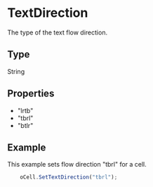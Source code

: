 # TextDirection

The type of the text flow direction.

## Type

String

## Properties

- "lrtb" 
- "tbrl" 
- "btlr"

## Example

This example sets flow direction "tbrl" for a cell.

```javascript
	oCell.SetTextDirection("tbrl");
```